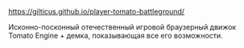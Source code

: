 https://gilticus.github.io/player-tomato-battleground/

Исконно-посконный отечественный игровой браузерный движок Tomato Engine + демка, показывающая все его возможности. 
